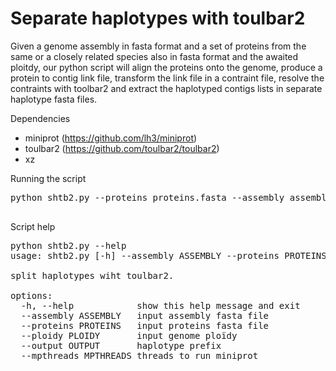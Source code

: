 # Separate haplotypes with toulbar2

Given a genome assembly in fasta format and a set of proteins from the same or a closely related species also in fasta format and the awaited ploitdy, our python script will align the proteins onto the genome, produce a protein to contig link file, transform the link file in a contraint file, resolve the contraints with toolbar2 and extract the haplotyped contigs lists in separate haplotype fasta files.

Dependencies 
- miniprot (https://github.com/lh3/miniprot)
- toulbar2 (https://github.com/toulbar2/toulbar2)
- xz

Running the script 

<pre>
python shtb2.py --proteins proteins.fasta --assembly assembly.fasta --ploidy 4
    
</pre>

Script help 

<pre>
python shtb2.py --help
usage: shtb2.py [-h] --assembly ASSEMBLY --proteins PROTEINS --ploidy PLOIDY [--output OUTPUT] [--mpthreads MPTHREADS]

split haplotypes wiht toulbar2.

options:
  -h, --help            show this help message and exit
  --assembly ASSEMBLY   input assembly fasta file
  --proteins PROTEINS   input proteins fasta file
  --ploidy PLOIDY       input genome ploïdy
  --output OUTPUT       haplotype prefix
  --mpthreads MPTHREADS threads to run miniprot
</pre>
